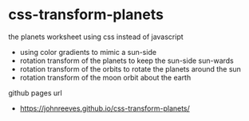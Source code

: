 # css-transform-planets
the planets worksheet using css instead of javascript
- using color gradients to mimic a sun-side
- rotation transform of the planets to keep the sun-side sun-wards
- rotation transform of the orbits to rotate the planets around the sun
- rotation transform of the moon orbit about the earth

github pages url
- https://johnreeves.github.io/css-transform-planets/

